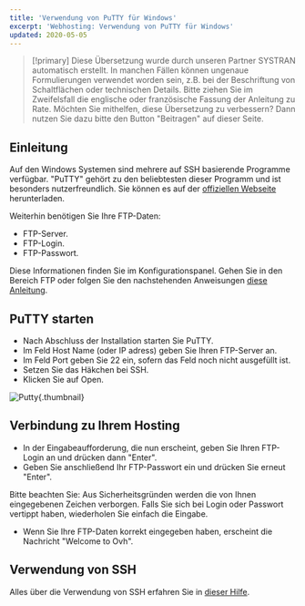 ```yaml
---
title: 'Verwendung von PuTTY für Windows'
excerpt: 'Webhosting: Verwendung von PuTTY für Windows'
updated: 2020-05-05
---
```


> [!primary]
> Diese Übersetzung wurde durch unseren Partner SYSTRAN automatisch erstellt. In manchen Fällen können ungenaue Formulierungen verwendet worden sein, z.B. bei der Beschriftung von Schaltflächen oder technischen Details. Bitte ziehen Sie im Zweifelsfall die englische oder französische Fassung der Anleitung zu Rate. Möchten Sie mithelfen, diese Übersetzung zu verbessern? Dann nutzen Sie dazu bitte den Button "Beitragen" auf dieser Seite.
>
 
## Einleitung

Auf den Windows Systemen sind mehrere auf SSH basierende Programme verfügbar.
"PuTTY" gehört zu den beliebtesten dieser Programm und ist besonders nutzerfreundlich.
Sie können es auf der [offiziellen Webseite](http://www.putty.org/) herunterladen.

Weiterhin benötigen Sie Ihre FTP-Daten:

- FTP-Server.
- FTP-Login.
- FTP-Passwort.

Diese Informationen finden Sie im Konfigurationspanel. Gehen Sie in den Bereich FTP oder folgen Sie den nachstehenden Anweisungen
[diese Anleitung](/pages/web_cloud/web_hosting/ftp_connection).

## PuTTY starten

- Nach Abschluss der Installation starten Sie PuTTY.
- Im Feld Host Name (oder IP adress) geben Sie Ihren FTP-Server an.
- Im Feld Port geben Sie 22 ein, sofern das Feld noch nicht ausgefüllt ist.
- Setzen Sie das Häkchen bei SSH.
- Klicken Sie auf Open.

![Putty](images/3094.png){.thumbnail}

## Verbindung zu Ihrem Hosting

- In der Eingabeaufforderung, die nun erscheint, geben Sie Ihren FTP-Login an und drücken dann "Enter".
- Geben Sie anschließend Ihr FTP-Passwort ein und drücken Sie erneut "Enter".

Bitte beachten Sie: Aus Sicherheitsgründen werden die von Ihnen eingegebenen Zeichen verborgen.
Falls Sie sich bei Login oder Passwort vertippt haben, wiederholen Sie einfach die Eingabe.

- Wenn Sie Ihre FTP-Daten korrekt eingegeben haben, erscheint die Nachricht "Welcome to Ovh".

## Verwendung von SSH
Alles über die Verwendung von SSH erfahren Sie in [dieser Hilfe](https://www.ovh.de/g1962.webhosting_ssh_auf_ihren_webhostings).

